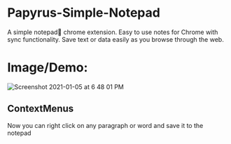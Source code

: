 # Papyrus-Simple-Notepad
A simple notepad📝 chrome extension. Easy to use notes for Chrome with sync functionality. Save text or data easily as you browse through the web.

# Image/Demo:

![Screenshot 2021-01-05 at 6 48 01 PM](https://user-images.githubusercontent.com/55324916/103650767-8e819100-4f86-11eb-92a5-5f86642afe8b.png)

## ContextMenus

Now you can right click on any paragraph or word and save it to the notepad
